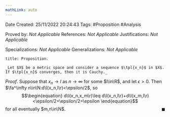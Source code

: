 ```yaml
---
mathLink: auto
---
```


<div class="topSpace"></div>

Date Created: 25/11/2022 20:24:43
Tags: #Proposition #Analysis

Proved by: _Not Applicable_
References: _Not Applicable_
Justifications: _Not Applicable_

Specializations: _Not Applicable_
Generalizations: _Not Applicable_

``` ad-Proposition
title: Proposition.

_Let $X$ be a metric space and consider a sequence $\tpl{x_n}$ in $X$. If $\tpl{x_n}$ converges, then it is Cauchy._

```

_Proof_. Suppose that $x_n\to l$ as $n\to\infty$ for some $l\in\R$, and let $\epsilon>0$. Then $\fa^\infty n\in\N:d\l(x_n,l\r)<\epsilon/2$, so
$$\begin{equation}
    d\l(x_n,x_m\r)\leq d\l(x_n,l\r)+d\l(x_m,l\r)<\epsilon/2+\epsilon/2=\epsilon
\end{equation}$$
for all eventually $m,n\in\N$.<span style="float:right;">$\blacksquare$</span>
